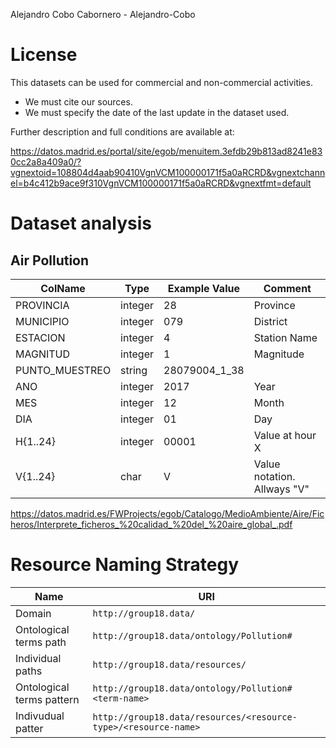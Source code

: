 Alejandro Cobo Cabornero - Alejandro-Cobo

# License

This datasets can be used for commercial and non-commercial activities.

- We must cite our sources.
- We must specify the date of the last update in the dataset used.

Further description and full conditions are available at:

https://datos.madrid.es/portal/site/egob/menuitem.3efdb29b813ad8241e830cc2a8a409a0/?vgnextoid=108804d4aab90410VgnVCM100000171f5a0aRCRD&vgnextchannel=b4c412b9ace9f310VgnVCM100000171f5a0aRCRD&vgnextfmt=default


# Dataset analysis

## Air Pollution

| ColName        | Type    | Example Value | Comment                     |
|----------------|---------|---------------|-----------------------------|
| PROVINCIA      | integer | 28            | Province                    |
| MUNICIPIO      | integer | 079           | District                    |
| ESTACION       | integer | 4             | Station Name                |
| MAGNITUD       | integer | 1             | Magnitude                   |
| PUNTO_MUESTREO | string  | 28079004_1_38 |                             |
| ANO            | integer | 2017          | Year                        |
| MES            | integer | 12            | Month                       |
| DIA            | integer | 01            | Day                         |
| H{1..24}       | integer | 00001         | Value at hour X             |
| V{1..24}       | char    | V             | Value notation. Allways "V" |

https://datos.madrid.es/FWProjects/egob/Catalogo/MedioAmbiente/Aire/Ficheros/Interprete_ficheros_%20calidad_%20del_%20aire_global_.pdf

# Resource Naming Strategy

| Name                      | URI                                                              |
|---------------------------|------------------------------------------------------------------|
| Domain                    | `http://group18.data/                                          ` |
| Ontological terms path    | `http://group18.data/ontology/Pollution#                       ` |
| Individual paths          | `http://group18.data/resources/                                ` |
| Ontological terms pattern | `http://group18.data/ontology/Pollution#<term-name>            ` |
| Indivudual patter         | `http://group18.data/resources/<resource-type>/<resource-name> ` |
